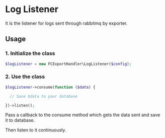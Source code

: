 # Log Listener

It is the listener for logs sent through rabbitmq by exporter.

## Usage

### 1. Initialize the class

```php
$logListener = new FCExportHandler\LogListener($config);
```

### 2. Use the class

```php
$logListener->consume(function ($data) {

  // Save $data to your database

})->listen();
```

Pass a callback to the consume method which gets the data sent and save it to database.

Then listen to it continuously. 
